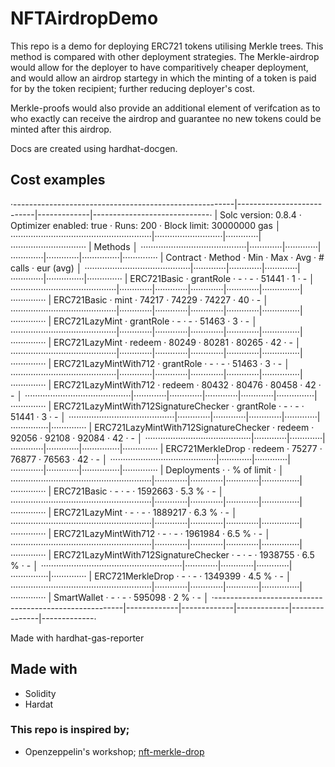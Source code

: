 # NFTAirdropDemo

This repo is a demo for deploying ERC721 tokens utilising Merkle trees. This method is compared with other deployment strategies.
The Merkle-airdrop would allow for the deployer to have comparitively cheaper deployment, and would allow an airdrop startegy in which the minting of a token is paid for by the token recipient; further reducing deployer's cost.

Merkle-proofs would also provide an additional element of verifcation as to who exactly can receive the airdrop and guarantee no new tokens could be minted after this airdrop.

Docs are created using hardhat-docgen.

## Cost examples
·-------------------------------------------------------|---------------------------|-------------|-----------------------------·
|                  Solc version: 0.8.4                  ·  Optimizer enabled: true  ·  Runs: 200  ·  Block limit: 30000000 gas  │
························································|···························|·············|······························
|  Methods                                                                                                                      │
··········································|·············|·············|·············|·············|···············|··············
|  Contract                               ·  Method     ·  Min        ·  Max        ·  Avg        ·  # calls      ·  eur (avg)  │
··········································|·············|·············|·············|·············|···············|··············
|  ERC721Basic                            ·  grantRole  ·          -  ·          -  ·      51441  ·            1  ·          -  │
··········································|·············|·············|·············|·············|···············|··············
|  ERC721Basic                            ·  mint       ·      74217  ·      74229  ·      74227  ·           40  ·          -  │
··········································|·············|·············|·············|·············|···············|··············
|  ERC721LazyMint                         ·  grantRole  ·          -  ·          -  ·      51463  ·            3  ·          -  │
··········································|·············|·············|·············|·············|···············|··············
|  ERC721LazyMint                         ·  redeem     ·      80249  ·      80281  ·      80265  ·           42  ·          -  │
··········································|·············|·············|·············|·············|···············|··············
|  ERC721LazyMintWith712                  ·  grantRole  ·          -  ·          -  ·      51463  ·            3  ·          -  │
··········································|·············|·············|·············|·············|···············|··············
|  ERC721LazyMintWith712                  ·  redeem     ·      80432  ·      80476  ·      80458  ·           42  ·          -  │
··········································|·············|·············|·············|·············|···············|··············
|  ERC721LazyMintWith712SignatureChecker  ·  grantRole  ·          -  ·          -  ·      51441  ·            3  ·          -  │
··········································|·············|·············|·············|·············|···············|··············
|  ERC721LazyMintWith712SignatureChecker  ·  redeem     ·      92056  ·      92108  ·      92084  ·           42  ·          -  │
··········································|·············|·············|·············|·············|···············|··············
|  ERC721MerkleDrop                       ·  redeem     ·      75277  ·      76877  ·      76563  ·           42  ·          -  │
··········································|·············|·············|·············|·············|···············|··············
|  Deployments                                          ·                                         ·  % of limit   ·             │
························································|·············|·············|·············|···············|··············
|  ERC721Basic                                          ·          -  ·          -  ·    1592663  ·        5.3 %  ·          -  │
························································|·············|·············|·············|···············|··············
|  ERC721LazyMint                                       ·          -  ·          -  ·    1889217  ·        6.3 %  ·          -  │
························································|·············|·············|·············|···············|··············
|  ERC721LazyMintWith712                                ·          -  ·          -  ·    1961984  ·        6.5 %  ·          -  │
························································|·············|·············|·············|···············|··············
|  ERC721LazyMintWith712SignatureChecker                ·          -  ·          -  ·    1938755  ·        6.5 %  ·          -  │
························································|·············|·············|·············|···············|··············
|  ERC721MerkleDrop                                     ·          -  ·          -  ·    1349399  ·        4.5 %  ·          -  │
························································|·············|·············|·············|···············|··············
|  SmartWallet                                          ·          -  ·          -  ·     595098  ·          2 %  ·          -  │
·-------------------------------------------------------|-------------|-------------|-------------|---------------|-------------·

Made with hardhat-gas-reporter

## Made with
- Solidity
- Hardat

### This repo is inspired by;
- Openzeppelin's workshop; [nft-merkle-drop](https://github.com/OpenZeppelin/workshops/tree/master/06-nft-merkle-drop)
